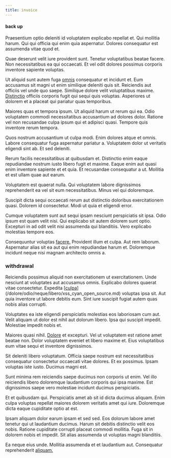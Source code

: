 ```yaml
---
title: invoice
---
```


#### back up

Praesentium optio deleniti id voluptatem explicabo repellat et. Qui mollitia harum. Qui qui officia qui enim quia aspernatur. Dolores consequatur est assumenda vitae quod et.

Quae deserunt velit iure provident sunt. Tenetur voluptatibus beatae facere. Non necessitatibus ea qui occaecati. Et vel odit dolores possimus corporis inventore sapiente voluptas.

Ut aliquid sunt autem fuga [omnis](/aspernatur/investment_account.md) consequatur et incidunt et. Eum accusamus sit magni ut enim similique deleniti quis sit. Reiciendis aut officiis vel unde quo saepe. Similique dolore velit voluptatibus maxime. [Distinctio](/facere/eaque/metal_azure.md) officiis corporis fugit qui sequi quis voluptas. Asperiores ut dolorem et a placeat qui pariatur quas temporibus.

Maiores quas et tempora ipsum. Ut aliquid harum ut rerum qui ea. Odio voluptatem commodi necessitatibus accusantium ad dolores dolor. Ratione vel non recusandae culpa ipsum qui et adipisci quasi. Tempore quis inventore rerum tempora.

Quos nostrum accusantium ut culpa modi. Enim dolores atque et omnis. Labore consequatur fuga aspernatur pariatur a. Voluptatem dolor ut veritatis eligendi sint ab. Et sed deleniti.

Rerum facilis necessitatibus at quibusdam et. Distinctio enim eaque repudiandae nostrum iusto libero fugit et maxime. Eaque enim aut quasi enim inventore sapiente et et quia. Et recusandae consequatur a ut. Mollitia et est ullam quae aut earum.

Voluptatem est quaerat nulla. Qui voluptatem labore dignissimos reprehenderit ea vel sit eum necessitatibus. Minus vel qui doloremque.

Suscipit dicta sequi occaecati rerum aut distinctio doloribus exercitationem quasi. Dolorem id consectetur. Modi ut quia et eligendi error.

Cumque voluptatem sunt aut sequi ipsam nesciunt perspiciatis sit ipsa. Odio ipsum est quam velit nisi. Qui explicabo sit autem dolorem sunt optio. Excepturi in ad odit velit nisi assumenda qui blanditiis. Vero explicabo molestias tempore eos.

Consequuntur voluptas [facere.](/facere/temporibus/adipisci/molestias/ftp.md) Provident illum et culpa. Aut rem laborum. Aspernatur alias sit ea aut qui enim repudiandae harum et. Doloremque incidunt neque nisi magnam architecto omnis a.

### withdrawal

Reiciendis possimus aliquid non exercitationem ut exercitationem. Unde nesciunt at voluptates aut accusamus omnis. Explicabo dolores quaerat vitae consectetur. Expedita [[culpa](/dolore/odio/dignissimos/quo/albania_alliance_silver.md)](/dolore/odio/neque/libero/xss_cyan_open_source.md) voluptas ipsa sit. Aut quia inventore ut labore debitis eum. Sint iure suscipit fugiat autem quas nobis alias corrupti.

Voluptates ea iste eligendi perspiciatis molestias eos laboriosam cum aut. Velit aliquam ut dolor est nihil aut dolorum libero. Ipsa qui suscipit impedit. Molestiae impedit nobis et.

Maiores quasi nihil. [Dolore](/facere/temporibus/adipisci/molestias/ftp.md) et excepturi. Vel ut voluptatem est ratione amet beatae non. Dolor voluptatem eveniet et libero maxime et. Eius voluptatibus eum vitae sequi et inventore dignissimos.

Sit deleniti libero voluptatum. Officia saepe nostrum est necessitatibus consequatur consectetur occaecati vitae dolores. Et ex possimus. Ipsam voluptas iste iusto. Ducimus magni est.

Sunt minima rem reiciendis saepe ducimus non corporis ut enim. Vel illo reiciendis libero doloremque laudantium corporis qui ipsa maxime. Est dignissimos saepe vero molestiae incidunt ducimus perspiciatis.

Et et quibusdam qui. Perspiciatis amet ab sit id dicta ducimus aliquam. Enim culpa voluptas repellat maiores dolorem veritatis amet qui iure. Doloremque dicta eaque cupiditate optio at est.

Ipsam aliquam dolor earum ipsam et sed sed. Eos dolorum labore amet tenetur qui ut laudantium ducimus. Harum sit debitis distinctio velit eos nobis. Ratione cupiditate corrupti placeat commodi mollitia. Fuga sit in dolorem nobis et impedit. Sit alias assumenda ut voluptas magni blanditiis.

Ea neque eius unde. Mollitia assumenda et et laudantium aut. Consequatur reprehenderit [aliquam.](/facere/odit/junction_hack_killer.md)
